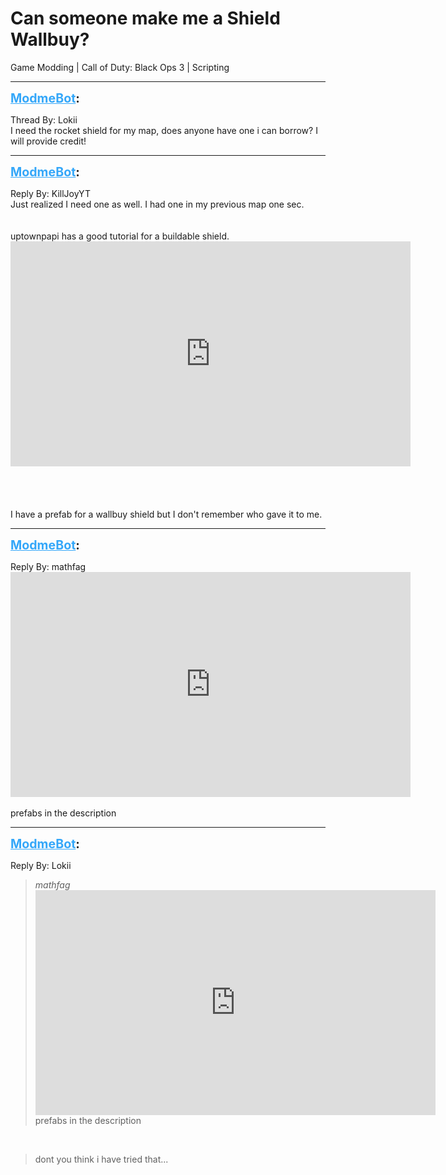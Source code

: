 # Can someone make me a Shield Wallbuy?
Game Modding | Call of Duty: Black Ops 3 | Scripting

---
<strong style="font-size: 1.4em;"><span style="text-decoration: underline;text-decoration-color: #34a7f9;"><span style="color:#34a7f9;">ModmeBot</span></span>:</strong>

<p>Thread By: Lokii<br />I need the rocket shield for my map, does anyone have one i can borrow? I will provide credit!</p>

---
<strong style="font-size: 1.4em;"><span style="text-decoration: underline;text-decoration-color: #34a7f9;"><span style="color:#34a7f9;">ModmeBot</span></span>:</strong>

<p>Reply By: KillJoyYT<br />Just realized I need one as well. I had one in my previous map one sec.<br /> <br /> <br /> <span style="color:transpa;">uptownpapi has a good tutorial for a buildable shield.</span><br /><iframe type="text/html" width="640" height="360" src="https://www.youtube.com/embed/Q7ZnEHDBEF0" frameborder="0"></iframe><br /> <br /> <br /> <br /> <br />I have a prefab for a wallbuy shield but I don&#39;t remember who gave it to me.</p>

---
<strong style="font-size: 1.4em;"><span style="text-decoration: underline;text-decoration-color: #34a7f9;"><span style="color:#34a7f9;">ModmeBot</span></span>:</strong>

<p>Reply By: mathfag<br /><iframe type="text/html" width="640" height="360" src="https://www.youtube.com/embed/rOZ6RgdIp_I" frameborder="0"></iframe><br /> <br />prefabs in the description</p>

---
<strong style="font-size: 1.4em;"><span style="text-decoration: underline;text-decoration-color: #34a7f9;"><span style="color:#34a7f9;">ModmeBot</span></span>:</strong>

<p>Reply By: Lokii<br /><blockquote><em>mathfag</em><br /><iframe type="text/html" width="640" height="360" src="https://www.youtube.com/embed/rOZ6RgdIp_I" frameborder="0"></iframe>   prefabs in the description</blockquote><br /><blockquote>dont you think i have tried that...</blockquote></p>
